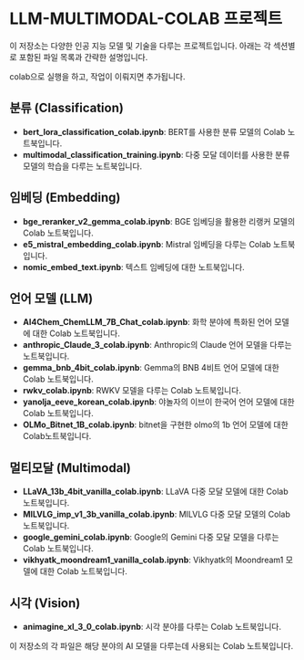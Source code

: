 # LLM-MULTIMODAL-COLAB 프로젝트

이 저장소는 다양한 인공 지능 모델 및 기술을 다루는 프로젝트입니다. 아래는 각 섹션별로 포함된 파일 목록과 간략한 설명입니다.

colab으로 실행을 하고, 작업이 이뤄지면 추가됩니다.

## 분류 (Classification)
- **bert_lora_classification_colab.ipynb**: BERT를 사용한 분류 모델의 Colab 노트북입니다.
- **multimodal_classification_training.ipynb**: 다중 모달 데이터를 사용한 분류 모델의 학습을 다루는 노트북입니다.

## 임베딩 (Embedding)
- **bge_reranker_v2_gemma_colab.ipynb**: BGE 임베딩을 활용한 리랭커 모델의 Colab 노트북입니다.
- **e5_mistral_embedding_colab.ipynb**: Mistral 임베딩을 다루는 Colab 노트북입니다.
- **nomic_embed_text.ipynb**: 텍스트 임베딩에 대한 노트북입니다.

## 언어 모델 (LLM)
- **AI4Chem_ChemLLM_7B_Chat_colab.ipynb**: 화학 분야에 특화된 언어 모델에 대한 Colab 노트북입니다.
- **anthropic_Claude_3_colab.ipynb**: Anthropic의 Claude 언어 모델을 다루는 노트북입니다.
- **gemma_bnb_4bit_colab.ipynb**: Gemma의 BNB 4비트 언어 모델에 대한 Colab 노트북입니다.
- **rwkv_colab.ipynb**: RWKV 모델을 다루는 Colab 노트북입니다.
- **yanolja_eeve_korean_colab.ipynb**:  야놀자의 이브이 한국어 언어 모델에 대한 Colab 노트북입니다.
- **OLMo_Bitnet_1B_colab.ipynb**: bitnet을 구현한 olmo의 1b 언어 모델에 대한 Colab노트북입니다.

## 멀티모달 (Multimodal)
- **LLaVA_13b_4bit_vanilla_colab.ipynb**: LLaVA 다중 모달 모델에 대한 Colab 노트북입니다.
- **MILVLG_imp_v1_3b_vanilla_colab.ipynb**: MILVLG 다중 모달 모델의 Colab 노트북입니다.
- **google_gemini_colab.ipynb**: Google의 Gemini 다중 모달 모델을 다루는 Colab 노트북입니다.
- **vikhyatk_moondream1_vanilla_colab.ipynb**: Vikhyatk의 Moondream1 모델에 대한 Colab 노트북입니다.

## 시각 (Vision)
- **animagine_xl_3_0_colab.ipynb**: 시각 분야를 다루는 Colab 노트북입니다.


이 저장소의 각 파일은 해당 분야의 AI 모델을 다루는데 사용되는 Colab 노트북입니다.
